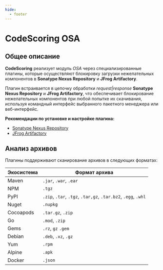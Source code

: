 ```yaml
---
hide:
  - footer
---
```

# CodeScoring OSA

## Общее описание

**CodeScoring** реализует модуль *OSA* через специализированные плагины, которые осуществляют блокировку загрузки нежелательных компонентов в **Sonatype Nexus Repository** и **JFrog Artifactory**.

Плагин встраивается в цепочку обработки *request|response* **Sonatype Nexus Repository** и **JFrog Artifactory**, что обеспечивает блокирование нежелательных компонентов при любой попытке их скачивания, используя командный интерфейс выбранного пакетного менеджера или веб-интерфейс.

**Рекомендации по установке и настройке плагина:**

- [Sonatype Nexus Repository](/osa/nexus_osa)
- [JFrog Artifactory](/osa/jfrog_osa)

## Анализ архивов

Плагины поддерживают сканирование архивов в следующих форматах:

| Экосистема      |             Формат архива           |
|-----------------|-------------------------------------|
|     Maven       |      `.jar`, `.war`, `.ear`         |
|      NPM        |        `.tgz`                       |
|      PyPI       |        `.zip`, `.tar`, `.tgz`, `.tar,gz`, `.tar.bz2`, `.egg`, `.whl`   |
|      Nuget      |       `.nupkg`                      |
|    Cocoapods    |       `.tar.gz`, `.zip`             |
|      Go         |       `.mod`, `.zip`                |
|     Gems        |       `.rz`, `gz`  `.gem`                 |
|      Debian     |         `.deb`, `.xz`, `.gz`        |
|       Yum       |     `.rpm`                          |
|      Alpine     |        `.apk`                       |
|      Docker     |         `.json`                     |